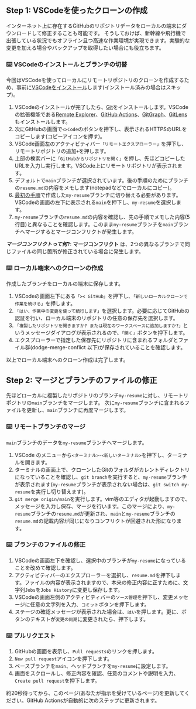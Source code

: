 ## Step 1: VSCodeを使ったクローンの作成

インターネット上に存在するGitHubのリポジトリデータをローカルの端末にダウンロードして修正することも可能です。
そうしておけば、新幹線や飛行機で出張している状況でもオフライン且つ高速な作業環境が実現できます。実験的な変更を加える場合やバックアップを取得したい場合にも役立ちます。

### :keyboard: VSCodeのインストールとブランチの切替

今回はVSCodeを使ってローカルにリモートリポジトリのクローンを作成するため、事前に[VSCodeをインストール](https://azure.microsoft.com/ja-jp/products/visual-studio-code)します(インストール済みの場合はスキップ)。

1. VSCodeのインストールが完了したら、[Git](https://git-scm.com/)をインストールします。VSCodeの拡張機能である[Remote Explorer](https://marketplace.visualstudio.com/items?itemName=ms-vscode.remote-explorer)、[GitHub Actions](https://marketplace.visualstudio.com/items?itemName=GitHub.vscode-github-actions)、[GitGraph](https://marketplace.visualstudio.com/items?itemName=mhutchie.git-graph)、[GitLens](https://marketplace.visualstudio.com/items?itemName=eamodio.gitlens)もインストールします。
1. 次にGitHubの画面で`<>Code`のボタンを押下し、表示されるHTTPSのURLをコピーします(コピーアイコンを押す)。
1. VSCode画面左のアクティビティバー`「リモートエクスプローラー」`を押下し、リモートリポジトリの追加`+`を押します。
1. 上部の検索バーに`「GitHubからリポジトリを開く」`を押し、先ほどコピーしたURLを入力し実行します。VSCode上にリモートリポジトリが表示されます。
1. デフォルトで`main`ブランチが選択されています。後の手順のためにブランチの`resume.md`の内容をメモします(notepadなどでローカルにコピー)。
1. [最初の手順](https://github.com/kuboctopus/dodge-merge-conflict/blob/main/README.md)で作成した`my-resume`ブランチに切り替える必要があります。VSCodeの画面の左下に表示される`main`を押下し、`my-resume`を選択します。
1. `my-resume`ブランチの`resume.md`の内容を確認し、先の手順でメモした内容(5行目)と異なることを確認します。このまま`my-resume`ブランチを`main`ブランチへマージするとマージコンフリクトが発生します。

**_マージコンフリクトって何_?**: **マージコンフリクト** は、2つの異なるブランチで同じファイルの同じ箇所が修正されている場合に発生します。

### :keyboard: ローカル端末へのクローンの作成

作成したブランチをローカルの端末に保存します。

1. VSCodeの画面左下にある`「>< GitHub」`を押下し、`「新しいローカルクローンで作業を続ける」`を押します。
1. `「はい、作業中の変更を使って続行します」`を選択します。必要に応じてGitHubの認証を行い、ローカル端末のリポジトリの任意の保存先を選択します。
1. `「複製したリポジトリを開きますか? または現在のワークスペースに追加しますか?」`というメッセージダイアログが表示されるので、`「開く」`ボタンを押下します。
1. エクスプローラーで指定した保存先にリポジトリに含まれるフォルダとファイル群(dodge-merge-conflict 以下)が保存されていることを確認します。

以上でローカル端末へのクローン作成は完了します。

## Step 2: マージとブランチのファイルの修正

先ほどローカルに複製したリポジトリのブランチ`my-resume`に対し、リモートリポジトリの`main`ブランチをマージします。
次に`my-resume`ブランチに含まれるファイルを更新し、`main`ブランチに再度マージします。

### :keyboard: リモートブランチのマージ

`main`ブランチのデータを`my-resume`ブランチへマージします。

1. VSCode のメニューから`<ターミナル>-<新しいターミナル>`を押下し、ターミナルを開きます。
1. ターミナルの画面上で、クローンしたGitのフォルダがカレントディレクトリになっていることを確認し、`git branch`を実行すると、`my-resume`ブランチが表示されます(`my-resume`ブランチが表示されない場合は、`git switch my-resume`を実行し切り替えます)。
1. `git merge origin/main`を実行します。vim等のエディタが起動しますので、メッセージを入力し保存、マージを行います。このマージにより、`my-resume`ブランチの`resume.md`が更新され、`main`と`my-resume`ブランチの`resume.md`の記載内容が同じになりコンフリクトが回避された形になります。

### :keyboard: ブランチのファイルの修正

1. VSCodeの画面左下を確認し、選択中のブランチが`my-resume`になっていることを改めて確認します。
1. アクティビティバーのエクスプローラーを選択し、`resume.md`を押下します。ファイルの内容が表示されますので、本来の修正内容に正すために、文字列`Jobs`を`Jobs History`に変更し保存します。
1. VSCodeの画面左側のアクティビティバーの`ソース管理`を押下し、変更メッセージに任意の文字列を入力、`コミット`ボタンを押下します。
1. ステージの確認メッセージが表示された場合は、`はい`を押します。更に、ボタンのテキストが`変更の同期`に変更されたら、押下します。

### :keyboard: プルリクエスト

1. GitHubの画面を表示し、`Pull requests`のリンクを押します。
1. `New pull request`アイコンを押下します。
1. ベースブランチを`main`、ヘッドブランチを`my-resume`に設定します。
1. 画面をスクロールし、修正内容を確認、任意のコメントや説明を入力、`Create pull request`を押下します。

約20秒待ってから、このページ(あなたが指示を受けているページ)を更新してください。GitHub Actionsが自動的に次のステップに更新されます。

